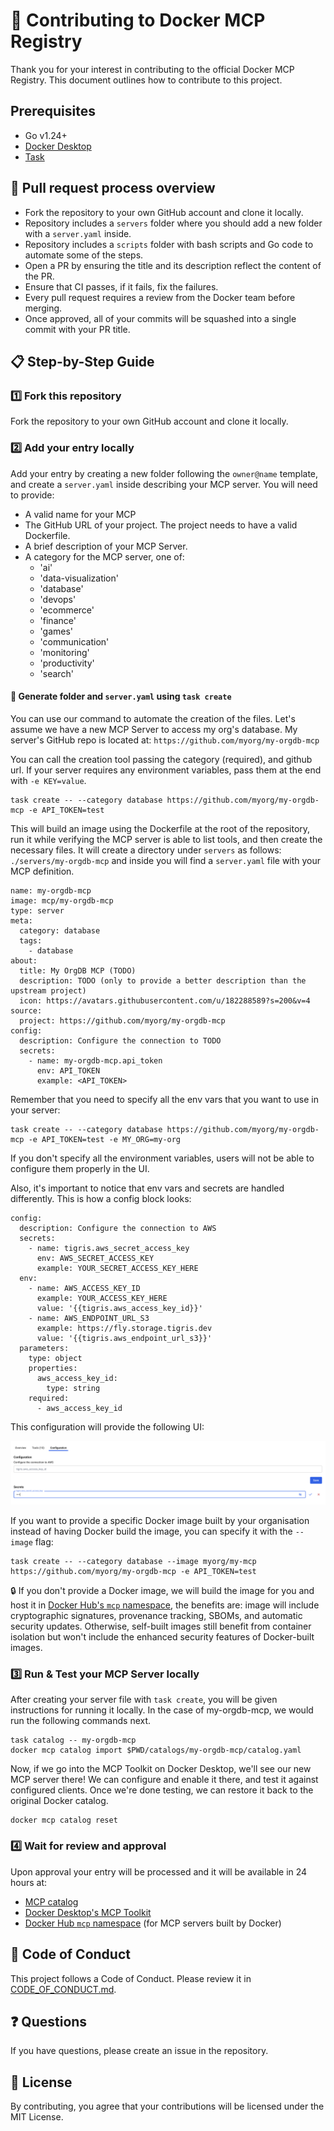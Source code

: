 # 🤝 Contributing to Docker MCP Registry

Thank you for your interest in contributing to the official Docker MCP Registry.
This document outlines how to contribute to this project.

## Prerequisites

- Go v1.24+
- [Docker Desktop](https://www.docker.com/products/docker-desktop/)
- [Task](https://taskfile.dev/)

## 🔄 Pull request process overview

- Fork the repository to your own GitHub account and clone it locally.
- Repository includes a `servers` folder where you should add a new folder with a `server.yaml` inside.
- Repository includes a `scripts` folder with bash scripts and Go code to automate some of the steps.
- Open a PR by ensuring the title and its description reflect the content of the PR.
- Ensure that CI passes, if it fails, fix the failures.
- Every pull request requires a review from the Docker team before merging.
- Once approved, all of your commits will be squashed into a single commit with your PR title.

## 📋 Step-by-Step Guide

### 1️⃣ Fork this repository

Fork the repository to your own GitHub account and clone it locally.

### 2️⃣ Add your entry locally

Add your entry by creating a new folder following the `owner@name` template, and create a `server.yaml` inside describing your MCP server. You will need to provide:

- A valid name for your MCP
- The GitHub URL of your project. The project needs to have a valid Dockerfile.
- A brief description of your MCP Server.
- A category for the MCP server, one of:
  - 'ai'
  - 'data-visualization'
  - 'database'
  - 'devops'
  - 'ecommerce'
  - 'finance'
  - 'games'
  - 'communication'
  - 'monitoring'
  - 'productivity'
  - 'search'

#### 🚀 Generate folder and `server.yaml` using `task create`

You can use our command to automate the creation of the files. Let's assume we have a new MCP Server to access my org's database. My server's GitHub repo is located at: `https://github.com/myorg/my-orgdb-mcp`

You can call the creation tool passing the category (required), and github url. If your server requires any environment variables, pass them at the end with `-e KEY=value`.

```
task create -- --category database https://github.com/myorg/my-orgdb-mcp -e API_TOKEN=test
```

This will build an image using the Dockerfile at the root of the repository, run it while verifying the MCP server is able to list tools, and then create the necessary files. It will create a directory under `servers` as follows: `./servers/my-orgdb-mcp` and inside you will find a `server.yaml` file with your MCP definition.

```
name: my-orgdb-mcp
image: mcp/my-orgdb-mcp
type: server
meta:
  category: database
  tags:
    - database
about:
  title: My OrgDB MCP (TODO)
  description: TODO (only to provide a better description than the upstream project)
  icon: https://avatars.githubusercontent.com/u/182288589?s=200&v=4
source:
  project: https://github.com/myorg/my-orgdb-mcp
config:
  description: Configure the connection to TODO
  secrets:
    - name: my-orgdb-mcp.api_token
      env: API_TOKEN
      example: <API_TOKEN>
```

Remember that you need to specify all the env vars that you want to use in your server:

```
task create -- --category database https://github.com/myorg/my-orgdb-mcp -e API_TOKEN=test -e MY_ORG=my-org
```

If you don't specify all the environment variables, users will not be able to configure them properly in the UI.

Also, it's important to notice that env vars and secrets are handled differently. This is how a config block looks:

```
config:
  description: Configure the connection to AWS
  secrets:
    - name: tigris.aws_secret_access_key
      env: AWS_SECRET_ACCESS_KEY
      example: YOUR_SECRET_ACCESS_KEY_HERE
  env:
    - name: AWS_ACCESS_KEY_ID
      example: YOUR_ACCESS_KEY_HERE
      value: '{{tigris.aws_access_key_id}}'
    - name: AWS_ENDPOINT_URL_S3
      example: https://fly.storage.tigris.dev
      value: '{{tigris.aws_endpoint_url_s3}}'
  parameters:
    type: object
    properties:
      aws_access_key_id:
        type: string
    required:
      - aws_access_key_id

```

This configuration will provide the following UI:

![UI Config Block](assets/img/config-ui.png)

If you want to provide a specific Docker image built by your organisation instead of having Docker build the image, you can specify it with the `--image` flag:

```
task create -- --category database --image myorg/my-mcp https://github.com/myorg/my-orgdb-mcp -e API_TOKEN=test
```

🔒 If you don't provide a Docker image, we will build the image for you and host it in [Docker Hub's `mcp` namespace](https://hub.docker.com/u/mcp), the benefits are: image will include cryptographic signatures, provenance tracking, SBOMs, and automatic security updates. Otherwise, self-built images still benefit from container isolation but won't include the enhanced security features of Docker-built images.

### 3️⃣ Run & Test your MCP Server locally

After creating your server file with `task create`, you will be given instructions for running it locally. In the case of my-orgdb-mcp, we would run the following commands next.

```
task catalog -- my-orgdb-mcp
docker mcp catalog import $PWD/catalogs/my-orgdb-mcp/catalog.yaml
```

Now, if we go into the MCP Toolkit on Docker Desktop, we'll see our new MCP server there! We can configure and enable it there, and test it against configured clients. Once we're done testing, we can restore it back to the original Docker catalog.

```
docker mcp catalog reset
```

### 4️⃣ Wait for review and approval

Upon approval your entry will be processed and it will be available in 24 hours at:

- [MCP catalog](https://hub.docker.com/mcp)
- [Docker Desktop's MCP Toolkit](https://www.docker.com/products/docker-desktop/)
- [Docker Hub `mcp` namespace](https://hub.docker.com/u/mcp) (for MCP servers built by Docker)

## 📜 Code of Conduct

This project follows a Code of Conduct. Please review it in
[CODE_OF_CONDUCT.md](CODE_OF_CONDUCT.md).

## ❓ Questions

If you have questions, please create an issue in the repository.

## 📄 License

By contributing, you agree that your contributions will be licensed under the MIT License.
